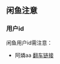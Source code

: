 ## 闲鱼注意

### 用户id

闲鱼用户id需注意：

- 阿燐aa  [翻车链接](http://tieba.baidu.com/p/7936245662?share=9105&fr=share&unique=683B8D60B14194347E1BFE42B4E1F0C0&st=1658674026&client_type=1&client_version=10.3.11&sfc=copy)

